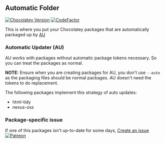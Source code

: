 ## Automatic Folder
[![Chocolatey Version](https://img.shields.io/chocolatey/v/chocolatey)](www.chocolatey.org) [![CodeFactor](https://www.codefactor.io/repository/github/tunisiano187/chocolatey-packages/badge)](https://www.codefactor.io/repository/github/tunisiano187/chocolatey-packages)

This is where you put your Chocolatey packages that are automatically packaged up by [AU](https://chocolatey.org/packages/au)

### Automatic Updater (AU)

AU works with packages without automatic package tokens necessary. So you can treat the packages as normal.

**NOTE:** Ensure when you are creating packages for AU, you don't use `--auto` as the packaging files should be normal packages. AU doesn't need the tokens to do replacement.

The following packages implement this strategy of auto updates:

* html-tidy
* nexus-oss

### Package-specific issue

If one of this packages isn't up-to-date for some days, [Create an issue](https://github.com/tunisiano187/Chocolatey-packages/issues/new/choose)
[![Patreon](https://cdn.jsdelivr.net/gh/tunisiano187/Chocolatey-packages@d15c4e19c709e7148588d4523ffc6dd3cd3c7e5e/icons/patreon.png)](https://www.patreon.com/bePatron?u=39585820)
